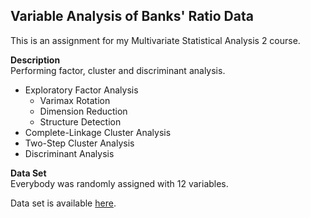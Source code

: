 ## Variable Analysis of Banks' Ratio Data

This is an assignment for my Multivariate Statistical Analysis 2 course.  

**Description**  
Performing factor, cluster and discriminant analysis.  

- Exploratory Factor Analysis  
  - Varimax Rotation  
  - Dimension Reduction  
  - Structure Detection  
- Complete-Linkage Cluster Analysis  
- Two-Step Cluster Analysis  
- Discriminant Analysis

**Data Set**  
Everybody was randomly assigned with 12 variables.  

Data set is available [here](https://docs.google.com/spreadsheets/d/1fOYxTTSah03dd51eyOtGEridhT6ajspF/edit?usp=drive_link&ouid=101335653601487878661&rtpof=true&sd=true).
